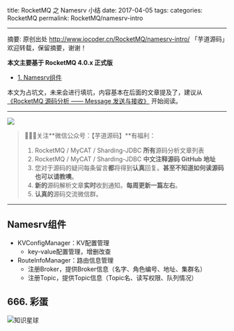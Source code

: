 title: RocketMQ 之 Namesrv 小结
date: 2017-04-05
tags:
categories: RocketMQ
permalink: RocketMQ/namesrv-intro

-------

摘要: 原创出处 http://www.iocoder.cn/RocketMQ/namesrv-intro/ 「芋道源码」欢迎转载，保留摘要，谢谢！

**本文主要基于 RocketMQ 4.0.x 正式版**  

- [1. Namesrv组件](http://www.iocoder.cn/RocketMQ/namesrv-intro)

本文为占坑文，未来会进行填坑，内容基本在后面的文章提及了，建议从 [《RocketMQ 源码分析 —— Message 发送与接收》](http://www.iocoder.cn/RocketMQ/message-send-and-receive) 开始阅读。

-------

![](http://www.iocoder.cn/images/common/wechat_mp_2018_05_18.jpg)

> 🙂🙂🙂关注**微信公众号：【芋道源码】**有福利：  
> 1. RocketMQ / MyCAT / Sharding-JDBC **所有**源码分析文章列表  
> 2. RocketMQ / MyCAT / Sharding-JDBC **中文注释源码 GitHub 地址**  
> 3. 您对于源码的疑问每条留言**都**将得到**认真**回复。**甚至不知道如何读源码也可以请教噢**。  
> 4. **新的**源码解析文章**实时**收到通知。**每周更新一篇左右**。  
> 5. **认真的**源码交流微信群。

-------

## Namesrv组件

* KVConfigManager：KV配置管理
   * key-value配置管理，增删改查
* RouteInfoManager：路由信息管理
   * 注册Broker，提供Broker信息（名字、角色编号、地址、集群名）
   * 注册Topic，提供Topic信息（Topic名、读写权限、队列情况）

## 666. 彩蛋

![知识星球](http://www.iocoder.cn/images/Architecture/2017_12_29/01.png)